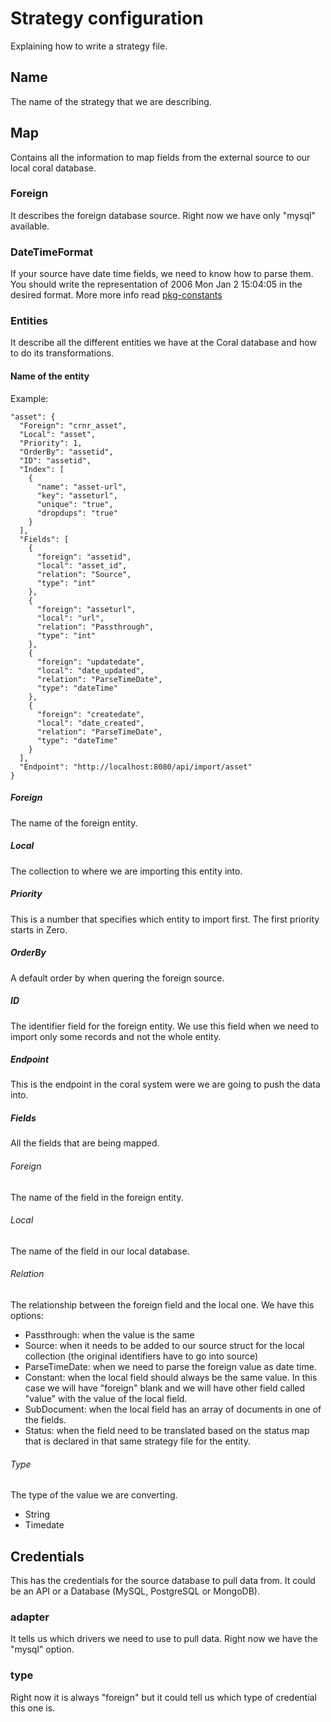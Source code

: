 # Strategy configuration

Explaining how to write a strategy file.

## Name

The name of the strategy that we are describing.

## Map

Contains all the information to map fields from the external source to our local coral database.

### Foreign

It describes the foreign database source. Right now we have only "mysql" available.

### DateTimeFormat

If your source have date time fields, we need to know how to parse them. You should write the representation of 2006 Mon Jan 2 15:04:05 in the desired format. More more info read [pkg-constants](https://golang.org/pkg/time/#pkg-constants)

### Entities

It describe all the different entities we have at the Coral database and how to do its transformations.

#### Name of the entity

Example:
```
"asset": {
  "Foreign": "crnr_asset",
  "Local": "asset",
  "Priority": 1,
  "OrderBy": "assetid",
  "ID": "assetid",
  "Index": [
    {
      "name": "asset-url",
      "key": "asseturl",
      "unique": "true",
      "dropdups": "true"
    }
  ],
  "Fields": [
    {
      "foreign": "assetid",
      "local": "asset_id",
      "relation": "Source",
      "type": "int"
    },
    {
      "foreign": "asseturl",
      "local": "url",
      "relation": "Passthrough",
      "type": "int"
    },
    {
      "foreign": "updatedate",
      "local": "date_updated",
      "relation": "ParseTimeDate",
      "type": "dateTime"
    },
    {
      "foreign": "createdate",
      "local": "date_created",
      "relation": "ParseTimeDate",
      "type": "dateTime"
    }
  ],
  "Endpoint": "http://localhost:8080/api/import/asset"
}
```

##### Foreign

The name of the foreign entity.

##### Local

The collection to where we are importing this entity into.

##### Priority

This is a number that specifies which entity to import first. The first priority starts in Zero.

##### OrderBy

A default order by when quering the foreign source.

##### ID

The identifier field for the foreign entity. We use this field when we need to import only some records and not the whole entity.

##### Endpoint

This is the endpoint in the coral system were we are going to push the data into.

##### Fields

All the fields that are being mapped.

###### Foreign

The name of the field in the foreign entity.

###### Local

The name of the field in our local database.

###### Relation

The relationship between the foreign field and the local one. We have this options:
- Passthrough: when the value is the same
- Source: when it needs to be added to our source struct for the local collection (the original identifiers have to go into source)
- ParseTimeDate: when we need to parse the foreign value as date time.
- Constant: when the local field should always be the same value. In this case we will have "foreign" blank and we will have other field called "value" with the value of the local field.
- SubDocument: when the local field has an array of documents in one of the fields.
- Status: when the field need to be translated based on the status map that is declared in that same strategy file for the entity.

###### Type

The type of the value we are converting.

- String
- Timedate

## Credentials

This has the credentials for the source database to pull data from. It could be an API or a Database (MySQL, PostgreSQL or MongoDB).

### adapter

It tells us which drivers we need to use to pull data. Right now we have the "mysql" option.

### type

Right now it is always "foreign" but it could tell us which type of credential this one is.
